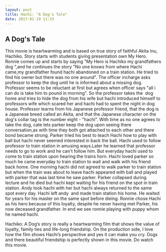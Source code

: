 ```yaml
---
layout: post
title: Hachi: "A Dog's Tale"
date: 2017-01-19 11:33
---
```

## A Dog's Tale

This movie is heartwarming and is based on true story of faithful Akita Inu, Hachiko. Story starts with students giving presentation own My Hero. Ronnie comes up and starts by saying "My Hero is Hachiko my grandfathers dog ",and he continues the story "No one knows from where Hachi came,my grandfather found hachi abandoned on a train station. He tried to find his owner but there was no one around". The officer incharge asks professor to keep the dog until he is informed about a missing dog. Professor seems to be reluctant at first but agrees when officer says "all i can do is take him to pound in morning". So the professor takes the  dog home and tries to hide the dog from his wife but hachi introduced himself to professors wife which scared her and hachi had to spent the night in dog house.
Professor learns from his Japanese professor friend, that the dog is a Japanese breed called an Akita, and that the Japanese character on the dog's collar tag is the number eight - "hachi". With time as no one agrees to take the dog, cate lets parker keep the dog upon seeing there conversation,as with time they both got attached to each other and there bond became strong. Parker tried his best to teach Hachi how to play with ball but hachi never seemed interested in back the ball. Hachi used to follow professor to train station in amusing ways.Later he learned that professor needs to go to work and he can't follow him. But everyday hachi used to come to train station upon hearing the trains horn. 
Hachi loved parker so much he came everyday to train station to wait and walk with his friend back home. One morning hachi did not agreed to walk parker to train station but when the train was about to leave hachi appeared with ball and played with parker that was last time he saw parker. Parker collapsed during lecture and he died but hachi kept waiting for his friend on the spot in train station. Andy took hachi with her but hachi always returned to the same spot every day. Hachi left andy  and made train station his home. He waited for years for his master on the same spot before dieing. Ronnie chose Hachi as his hero because of this loyalty, despite he never having met Parker, his now deceased grandfather. In end we see ronnie playing with puppy whom he named hachi.

Hachiko: A Dog’s story is really a heartwarming film that shows the value of loyalty, family ties and life-long friendship. On the production side, I love how the film shows Hachi’s perspective and yes it can make you cry. Dogs and there beautiful friendship is perfectly shown in this movie. Do watch this movie.
